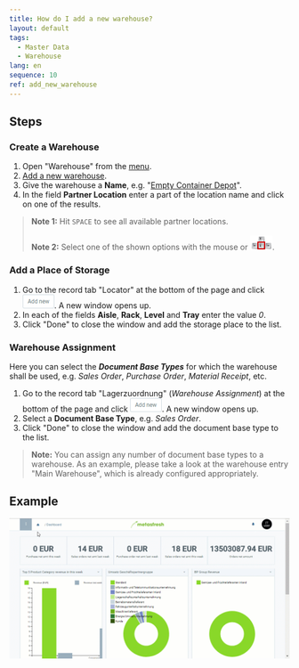 ```yaml
---
title: How do I add a new warehouse?
layout: default
tags:
  - Master Data
  - Warehouse
lang: en
sequence: 10
ref: add_new_warehouse
---
```


## Steps

### Create a Warehouse
1. Open "Warehouse" from the [menu](Menu).
1. [Add a new warehouse](New_Record_Window).
1. Give the warehouse a **Name**, e.g. "[Empty Container Depot](Add_empty_container_depot)".
1. In the field **Partner Location** enter a part of the location name and click on one of the results.
 >**Note 1:** Hit `SPACE` to see all available partner locations.<br><br>
 >**Note 2:** Select one of the shown options with the mouse or ![](../DE/assets/Workflow_Auftrag_Bis_Rechnung_WebUI-73797.png).

### Add a Place of Storage
1. Go to the record tab "Locator" at the bottom of the page and click ![](assets/Add_New_Button.png). A new window opens up.
1. In each of the fields **Aisle**, **Rack**, **Level** and **Tray** enter the value *0*.
1. Click "Done" to close the window and add the storage place to the list.

### Warehouse Assignment
Here you can select the ***Document Base Types*** for which the warehouse shall be used, e.g. *Sales Order*, *Purchase Order*, *Material Receipt*, etc.

1. Go to the record tab "Lagerzuordnung" (*Warehouse Assignment*) at the bottom of the page and click ![](assets/Add_New_Button.png). A new window opens up.
1. Select a **Document Base Type**, e.g. *Sales Order*.
1. Click "Done" to close the window and add the document base type to the list.
 >**Note:** You can assign any number of document base types to a warehouse. As an example, please take a look at the warehouse entry "Main Warehouse", which is already configured appropriately.

## Example
![](assets/Add_Empty_Container_Depot.gif)

